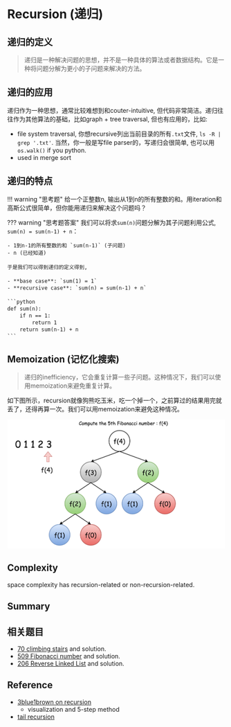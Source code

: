 # Recursion (递归)

## 递归的定义

> 递归是一种解决问题的思想，并不是一种具体的算法或者数据结构。它是一种将问题分解为更小的子问题来解决的方法。

## 递归的应用

递归作为一种思想，通常比较难想到和couter-intuitive, 但代码非常简洁。递归往往作为其他算法的基础，比如graph + tree traversal, 但也有应用的，比如:

- file system traversal, 你想recursive列出当前目录的所有`.txt`文件, `ls -R | grep '.txt'`. 当然，你一般是写file parser的，写递归会很简单, 也可以用`os.walk()` if you python.
- used in merge sort

## 递归的特点

!!! warning "思考题"
    给一个正整数n, 输出从1到n的所有整数的和。用iteration和高斯公式很简单，但你能用递归来解决这个问题吗？

??? warning "思考题答案"
    我们可以将求`sum(n)`问题分解为其子问题利用公式, `sum(n) = sum(n-1) + n`：
    
    - 1到n-1的所有整数的和 `sum(n-1)` (子问题)
    - n (已经知道)

    于是我们可以得到递归的定义得到, 

    - **base case**: `sum(1) = 1`
    - **recursive case**: `sum(n) = sum(n-1) + n`
    
    ```python
    def sum(n):
        if n == 1:
            return 1
        return sum(n-1) + n
    ```

## Memoization (记忆化搜索)

> 递归的inefficiency，它会重复计算一些子问题。这种情况下，我们可以使用memoization来避免重复计算。

如下图所示，recursion就像狗熊吃玉米，吃一个掉一个，之前算过的结果用完就丢了，还得再算一次。我们可以用memoization来避免这种情况。

![](./assets/fibonacci.png)

## Complexity

space complexity has recursion-related or non-recursion-related.

## Summary




## 相关题目

- [70 climbing stairs](https://leetcode.com/problems/climbing-stairs/description/) and solution.
- [509 Fibonacci number](https://leetcode.com/problems/fibonacci-number/description/) and solution.
- [206 Reverse Linked List](https://leetcode.com/problems/reverse-linked-list/description/) and solution.




## Reference

- [3blue1brown on recursion](https://www.youtube.com/watch?v=ngCos392W4w&ab_channel=Reducible)
    - visualization and 5-step method
- [tail recursion](https://www.youtube.com/watch?v=_JtPhF8MshA&t=347s&ab_channel=Computerphile)
    
  
